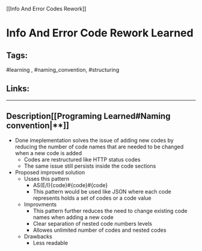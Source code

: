 [[Info And Error Codes Rework]]

# Info And Error Code Rework Learned

## Tags:
#learning , #naming_convention, #structuring

## Links:

---

## Description[[Programing Learned#Naming convention|**]]
- Done imeplementation solves the issue of adding new codes by reducing the number of code names that are needed to be changed when a new code is added
	- Codes are restructured like HTTP status codes
	- The same issue still persists inside the code sections
- Proposed improved solution
	- Usses this pattern
		- AS(E/I){code}#{code}#{code}
		- This pattern would be used like JSON where each code represents holds a set of codes or a code value
	- Improvments
		- This pattern further reduces the need to change existing code names when adding a new code
		- Clear separation of nested code numbers levels
		- Allowes unlimited number of codes and nested codes
	- Drawbacks
		- Less readable
